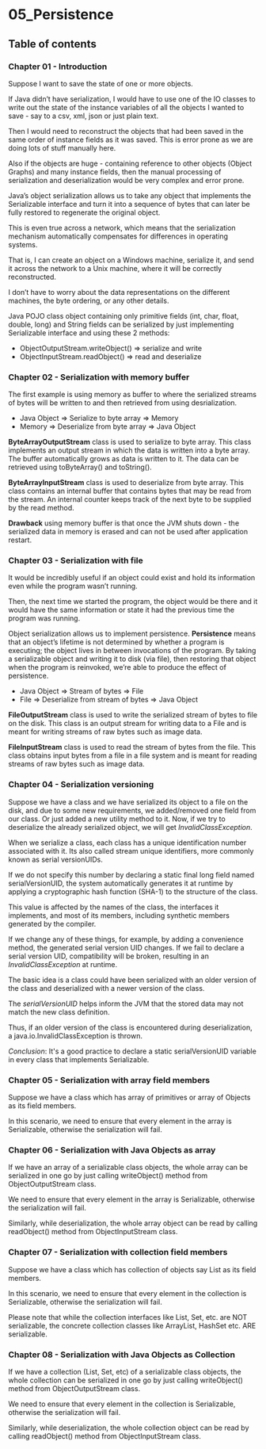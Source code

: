 # 05_Persistence

## Table of contents

### Chapter 01 - Introduction

Suppose I want to save the state of one or more objects.

If Java didn’t have serialization, I would have to use one of the IO classes to write out the state of the instance
variables of all the objects I wanted to save - say to a csv, xml, json or just plain text.

Then I would need to reconstruct the objects that had been saved in the same order of instance fields as it was saved.
This is error prone as we are doing lots of stuff manually here.

Also if the objects are huge - containing reference to other objects (Object Graphs) and many instance fields, then the
manual processing of serialization and deserialization would be very complex and error prone.

Java’s object serialization allows us to take any object that implements the Serializable interface and turn it into a
sequence of bytes that can later be fully restored to regenerate the original object.

This is even true across a network, which means that the serialization mechanism automatically compensates for
differences in operating systems.

That is, I can create an object on a Windows machine, serialize it, and send it across the network to a Unix machine,
where it will be correctly reconstructed.

I don’t have to worry about the data representations on the different machines, the byte ordering, or any other details.

Java POJO class object containing only primitive fields (int, char, float, double, long) and String fields can be
serialized by just implementing Serializable interface and using these 2 methods:

- ObjectOutputStream.writeObject() => serialize and write
- ObjectInputStream.readObject() => read and deserialize

### Chapter 02 - Serialization with memory buffer

The first example is using memory as buffer to where the serialized streams of bytes will be written to and then
retrieved from using desrialization.

- Java Object => Serialize to byte array => Memory
- Memory => Deserialize from byte array => Java Object

**ByteArrayOutputStream** class is used to serialize to byte array. This class implements an output stream in which the
data is written into a byte array. The buffer automatically grows as data is written to it. The data can be retrieved
using toByteArray() and toString().

**ByteArrayInputStream** class is used to deserialize from byte array. This class contains an internal buffer that
contains bytes that may be read from the stream. An internal counter keeps track of the next byte to be supplied by the
read method.

**Drawback** using memory buffer is that once the JVM shuts down - the serialized data in memory is erased and can not
be used after application restart.

### Chapter 03 - Serialization with file

It would be incredibly useful if an object could exist and hold its information even while the program wasn’t running.

Then, the next time we started the program, the object would be there and it would have the same information or state it
had the previous time the program was running.

Object serialization allows us to implement persistence. **Persistence** means that an object’s lifetime is not
determined by whether a program is executing; the object lives in between invocations of the program. By taking a
serializable object and writing it to disk (via file), then restoring that object when the program is reinvoked, we’re
able to produce the effect of persistence.

- Java Object => Stream of bytes => File
- File => Deserialize from stream of bytes => Java Object

**FileOutputStream** class is used to write the serialized stream of bytes to file on the disk. This class is an output
stream for writing data to a File and is meant for writing streams of raw bytes such as image data.

**FileInputStream** class is used to read the stream of bytes from the file. This class obtains input bytes from a file
in a file system and is meant for reading streams of raw bytes such as image data.

### Chapter 04 - Serialization versioning

Suppose we have a class and we have serialized its object to a file on the disk, and due to some new requirements, we
added/removed one field from our class. Or just added a new utility method to it. Now, if we try to deserialize the
already serialized object, we will get _InvalidClassException_.

When we serialize a class, each class has a unique identification number associated with it. Its also called stream
unique identifiers, more commonly known as serial versionUIDs.

If we do not specify this number by declaring a static final long field named serialVersionUID, the system automatically
generates it at runtime by applying a cryptographic hash function (SHA-1) to the structure of the class.

This value is affected by the names of the class, the interfaces it implements, and most of its members, including
synthetic members generated by the compiler.

If we change any of these things, for example, by adding a convenience method, the generated serial version UID changes.
If we fail to declare a serial version UID, compatibility will be broken, resulting in an _InvalidClassException_ at
runtime.

The basic idea is a class could have been serialized with an older version of the class and deserialized with a newer
version of the class.

The _serialVersionUID_ helps inform the JVM that the stored data may not match the new class definition.

Thus, if an older version of the class is encountered during deserialization, a java.io.InvalidClassException is thrown.

*Conclusion*: It's a good practice to declare a static serialVersionUID variable in every class that implements
Serializable.

### Chapter 05 - Serialization with array field members

Suppose we have a class which has array of primitives or array of Objects as its field members.

In this scenario, we need to ensure that every element in the array is Serializable, otherwise the serialization will
fail.

### Chapter 06 - Serialization with Java Objects as array

If we have an array of a serializable class objects, the whole array can be serialized in one go by just calling
writeObject() method from ObjectOutputStream class.

We need to ensure that every element in the array is Serializable, otherwise the serialization will fail.

Similarly, while deserialization, the whole array object can be read by calling readObject() method from
ObjectInputStream class.

### Chapter 07 - Serialization with collection field members

Suppose we have a class which has collection of objects say List as its field members.

In this scenario, we need to ensure that every element in the collection is Serializable, otherwise the serialization
will fail.

Please note that while the collection interfaces like List, Set, etc. are NOT serializable, the concrete collection
classes like ArrayList, HashSet etc. ARE serializable.

### Chapter 08 - Serialization with Java Objects as Collection

If we have a collection (List, Set, etc) of a serializable class objects, the whole collection can be serialized in one
go by just calling writeObject() method from ObjectOutputStream class.

We need to ensure that every element in the collection is Serializable, otherwise the serialization will fail.

Similarly, while deserialization, the whole collection object can be read by calling readObject() method from
ObjectInputStream class.

